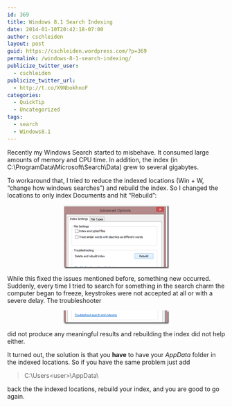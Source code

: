 ```yaml
---
id: 369
title: Windows 8.1 Search Indexing
date: 2014-01-10T20:42:18-07:00
author: cschleiden
layout: post
guid: https://cschleiden.wordpress.com/?p=369
permalink: /windows-8-1-search-indexing/
publicize_twitter_user:
  - cschleiden
publicize_twitter_url:
  - http://t.co/X9NbokhnoF
categories:
  - QuickTip
  - Uncategorized
tags:
  - search
  - Windows8.1
---
```

Recently my Windows Search started to misbehave. It consumed large amounts of memory and CPU time. In addition, the index (in C:\ProgramData\Microsoft\Search\Data) grew to several gigabytes. 

To workaround that, I tried to reduce the indexed locations (Win + W, “change how windows searches”) and rebuild the index. So I changed the locations to only index Documents and hit “Rebuild”:

[<img title="image" style="border-top:0;border-right:0;background-image:none;border-bottom:0;float:none;padding-top:0;padding-left:0;margin-left:auto;border-left:0;display:block;padding-right:0;margin-right:auto;" border="0" alt="image" src="/assets/wp-content/uploads/2014/01/image_thumb.png" width="244" height="147" />](/assets/wp-content/uploads/2014/01/image.png)

While this fixed the issues mentioned before, something new occurred. Suddenly, every time I tried to search for something in the search charm the computer began to freeze, keystrokes were not accepted at all or with a severe delay. The troubleshooter

[<img title="image" style="border-top:0;border-right:0;background-image:none;border-bottom:0;float:none;padding-top:0;padding-left:0;margin-left:auto;border-left:0;display:block;padding-right:0;margin-right:auto;" border="0" alt="image" src="/assets/wp-content/uploads/2014/01/image_thumb1.png" width="244" height="32" />](/assets/wp-content/uploads/2014/01/image1.png)

did not produce any meaningful results and rebuilding the index did not help either.

It turned out, the solution is that you **have** to have your _AppData_ folder in the indexed locations. So if you have the same problem just add 

> C:\Users\<user>\AppData\

back the the indexed locations, rebuild your index, and you are good to go again.